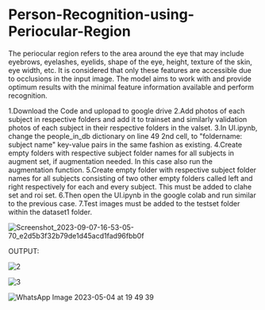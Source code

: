 # Person-Recognition-using-Periocular-Region

The periocular region refers to the area around the eye that may include eyebrows, eyelashes, eyelids, shape of the eye, height, texture of the skin, eye width, etc. It is considered that only these features are accessible due to occlusions in the input image. The model aims to work with and provide optimum results with the minimal feature information available and perform recognition.

1.Download the Code and uplopad to google drive
2.Add photos of each subject in respective folders and add it to trainset and similarly validation photos of each subject in their respective folders in the valset.
3.In UI.ipynb, change the people_in_db dictionary on line 49 2nd cell, to "foldername: subject name" key-value pairs in the same fashion as existing.
4.Create empty folders with respective subject folder names for all subjects in augment set, if augmentation needed. In this case also run the augmentation function.
5.Create empty folder with respective subject folder names for all subjects consisting of two other empty folders called left and right respectively for each and every subject. This must be added to clahe set and roi set.
6.Then open the UI.ipynb in the google colab and run similar to the previous case.
7.Test images must be added to the testset folder within the dataset1 folder.

![Screenshot_2023-09-07-16-53-05-70_e2d5b3f32b79de1d45acd1fad96fbb0f](https://github.com/rutujabhutaki/Person-Recognition-using-Periocular-Region/assets/97386325/2cdd0db0-6736-48a9-8e28-c8c8c73f540c)

OUTPUT:

![2](https://github.com/rutujabhutaki/Person-Recognition-using-Periocular-Region/assets/97386325/9827e99c-5a3c-464b-82cb-6f2b563ed064)

![3](https://github.com/rutujabhutaki/Person-Recognition-using-Periocular-Region/assets/97386325/c6e15f0a-2995-4170-9bd7-f44249486d9e)

![WhatsApp Image 2023-05-04 at 19 49 39](https://github.com/rutujabhutaki/Person-Recognition-using-Periocular-Region/assets/97386325/1508470b-1638-4a7c-a1ff-6287f1d1211b)

